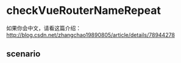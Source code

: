 # checkVueRouterNameRepeat
如果你会中文，请看这篇介绍：http://blog.csdn.net/zhangchao19890805/article/details/78944278

## scenario

